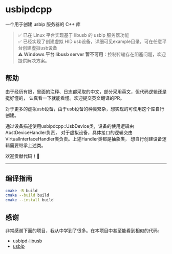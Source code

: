 # usbipdcpp

一个用于创建 usbip 服务器的 C++ 库

> ✅ 已在 Linux 平台实现基于 libusb 的 usbip 服务器功能  
> ✅ 已经实现了创建虚拟 HID usb设备，详细可见example目录，可在任意平台创建虚拟usb设备  
> ⚠️ **Windows 平台 libusb server 暂不可用**：控制传输存在阻塞问题，欢迎提供解决方案。

## 帮助
由于经历有限，里面的注释、日志都采取的中文，部分采用英文，但代码逻辑还是挺好懂的，
认真看一下就能看懂。欢迎提交英文翻译的PR。

对于更多的虚拟usb设备，由于usb设备的种类繁杂，想实现的可使用这个库自行创建。

通过设备描述使用usbipdcpp::UsbDevice类，设备的使用逻辑由AbstDeviceHandler负责，
对于虚拟设备，具体接口的逻辑交由VirtualInterfaceHandler类负责。上述Handler类都是抽象类，
想自行创建设备逻辑需要继承上述类。

欢迎贡献代码！🚀

---

## 编译指南
```bash
cmake -B build
cmake --build build
cmake --install build
```

## 感谢 
非常感谢下面的项目，我从中学到了很多。在本项目中甚至能看到相似的代码:  
- [usbipd-libusb](https://github.com/raydudu/usbipd-libusb)  
- [usbip](https://github.com/jiegec/usbip)  